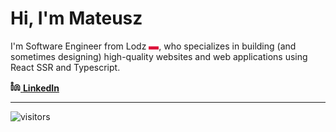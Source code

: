 # Hi, I'm Mateusz

I'm Software Engineer from Lodz <img src="https://github.com/TheMatrixan/TheMatrixan/blob/master/img/flag-pl.png" alt="Flag of Poland" width="16" height="10" title="Poland"/>, who specializes in building (and sometimes designing) high-quality websites and web applications using React SSR and Typescript.

[<img src="https://github.com/TheMatrixan/TheMatrixan/blob/master/img/linkedin.svg" alt="LinkedIn" width="16" height="16">&nbsp;<strong>LinkedIn</strong>](https://www.linkedin.com/in/mateusz-lesiak-tul/)

---

![visitors](https://visitor-badge.glitch.me/badge?page_id=TheMatrixan/TheMatrixan)
